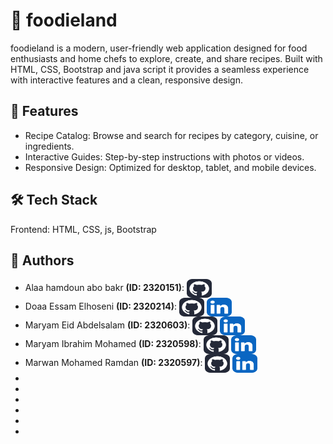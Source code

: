 <h1>🍳 foodieland</h1>
foodieland is a modern, user-friendly web application designed for food enthusiasts and home chefs to explore, create, and share recipes. Built with HTML, CSS, Bootstrap and java script it provides a seamless experience with interactive features and a clean, responsive design.

<h2>🚀 Features</h2>
<ul>
  <li>Recipe Catalog: Browse and search for recipes by category, cuisine, or ingredients.</li>
  <li>Interactive Guides: Step-by-step instructions with photos or videos.</li>
  <li>Responsive Design: Optimized for desktop, tablet, and mobile devices.</li>
</ul>

<h2>🛠️ Tech Stack</h2>
Frontend: HTML, CSS, js, Bootstrap

<h2>👾 Authors</h2>
<ul>
  <!-- alaa section -->
  <li>
    Alaa hamdoun abo bakr <b>(ID: 2320151)</b>: 
    <a href="https://github.com/AlaaHamdounlolo" target="blank"><img align="center" src="https://raw.githubusercontent.com/tandpfun/skill-icons/main/icons/Github-Dark.svg" alt="alaa hamdoun" height="30" width="40" /></a>
  </li>
  
  <!-- doaa essam section -->
  <li>    
    Doaa Essam Elhoseni <b>(ID: 2320214)</b>: 
    <a href="https://github.com/DoaaEssam1" target="blank"><img align="center" src="https://raw.githubusercontent.com/tandpfun/skill-icons/main/icons/Github-Dark.svg" alt="mariam eid" height="30" width="40" /></a>
    <a href="#" target="blank"><img align="center" src="https://raw.githubusercontent.com/tandpfun/skill-icons/main/icons/LinkedIn.svg" alt="doaa" height="30" width="40" /></a>
  </li>
  
  <!-- mariam eid section -->
  <li>
    Maryam Eid Abdelsalam <b>(ID: 2320603)</b>: 
    <a href="https://github.com/marec1044" target="blank"><img align="center" src="https://raw.githubusercontent.com/tandpfun/skill-icons/main/icons/Github-Dark.svg" alt="mariam eid" height="30" width="40" /></a>
    <a href="https://www.linkedin.com/in/maryam-eid-4b0605308?utm_source=share&utm_campaign=share_via&utm_content=profile&utm_medium=android_app" target="blank"><img align="center"     src="https://raw.githubusercontent.com/tandpfun/skill-icons/main/icons/LinkedIn.svg" alt="mariam eid" height="30" width="40" /></a> 
  </li>

  <!-- mariam ibrahim section -->
  <li>
    Maryam Ibrahim Mohamed <b>(ID: 2320598)</b>: 
    <a href="https://github.com/mariomaibrahim" target="blank"><img align="center" src="https://raw.githubusercontent.com/tandpfun/skill-icons/main/icons/Github-Dark.svg" alt="Maryam Ibrahim" height="30" width="40" /></a>
    <a href="https://www.linkedin.com/in/mariam-ibrahim-b95743307/" target="blank"><img align="center" src="https://raw.githubusercontent.com/tandpfun/skill-icons/main/icons/LinkedIn.svg" alt="Maryam Ibrahim" height="30" width="40" /></a>
  </li>
  

  <!-- marwan section -->
  <li>Marwan Mohamed Ramdan <b>(ID: 2320597)</b>: 
    <a href="https://github.com/marwanmohamed213410" target="blank"><img align="center" src="https://raw.githubusercontent.com/tandpfun/skill-icons/main/icons/Github-Dark.svg" alt="Marwan Mohamed" height="30" width="40" /></a>
    <a href="https://www.linkedin.com/in/marwan-mohamed-223818m20/" target="blank"><img align="center" src="https://raw.githubusercontent.com/tandpfun/skill-icons/main/icons/LinkedIn.svg" alt="marwan mohamed" height="30" width="40" /></a>
  </li>

  
  
  

  <li></li>
  <li></li>
  <li></li>
  <li></li>
  <li></li>
  <li></li>
</ul>
